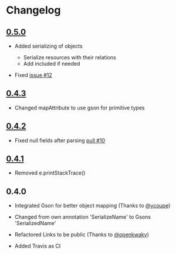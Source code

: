 # Changelog

## [0.5.0](https://github.com/xamoom/Morpheus/compare/v0.4.3...v0.5.0)

* Added serializing of objects
  * Serialize resources with their relations
  * Add included if needed

* Fixed [issue #12](https://github.com/xamoom/Morpheus/issues/12)

## [0.4.3](https://github.com/xamoom/Morpheus/compare/v0.4.2...v0.4.3)

* Changed mapAttribute to use gson for primitive types

## [0.4.2](https://github.com/xamoom/Morpheus/compare/v0.4.1...v0.4.2)

* Fixed null fields after parsing [pull #10](https://github.com/xamoom/Morpheus/pull/10)

## [0.4.1](https://github.com/xamoom/Morpheus/compare/v0.4.0...v0.4.1)

* Removed e.printStackTrace()

## 0.4.0

* Integrated Gson for better object mapping (Thanks to [@ycoupe](https://github.com/ycoupe))
* Changed from own annotation 'SerializeName' to Gsons 'SerializedName'

* Refactored Links to be public (Thanks to [@openkwaky](https://github.com/openkwaky))

* Added Travis as CI
